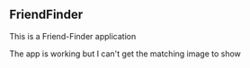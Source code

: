 ## FriendFinder
This is a Friend-Finder application

The app is working but I can't get the matching image to show
